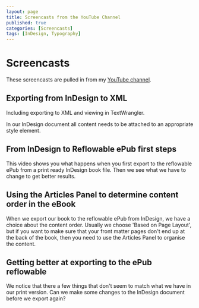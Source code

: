 ```yaml
---
layout: page
title: Screencasts from the YouTube Channel
published: true
categories: [Screencasts]
tags: [InDesign, Typography]
---
```


# Screencasts

These screencasts are pulled in from my [YouTube channel][fc76014b].

  [fc76014b]: https://www.youtube.com/channel/UCk1bhTLPDzbqm-tEMBYId1w "Subscribe at YouTube"

<a class="video fancybox.iframe" title="XML output from InDesign" href="https://www.youtube.com/embed/izYu_V-MKeI?autoplay=1;rel=0&amp;showinfo=0"><i class="fa fa-youtube-play fa-3x" aria-hidden="true"></i></a>
## Exporting from InDesign to XML

Including exporting to XML and viewing in TextWrangler.

In our InDesign document all content needs to be attached to an appropriate style element.

<a class="video fancybox.iframe" title="From InDesign to reflowable ePub" href="https://www.youtube.com/embed/-bXM3_viRoE?autoplay=1;rel=0&amp;showinfo=0"><i class="fa fa-youtube-play fa-3x" aria-hidden="true"></i></a>
## From InDesign to Reflowable ePub first steps

 This video shows you what happens when you first export to the reflowable ePub from a print ready InDesign book file. Then we see what we have to change to get better results.



<a class="video fancybox.iframe" title="Using the Articles Panel to determine content order in the eBook" href="https://www.youtube.com/embed/cBiOheSPECY?autoplay=1;rel=0&amp;showinfo=0"><i class="fa fa-youtube-play fa-3x" aria-hidden="true"></i></a>
## Using the Articles Panel to determine content order in the eBook

When we export our book to the reflowable ePub from InDesign, we have a choice about the content order. Usually we choose 'Based on Page Layout', but if you want to make sure that your front matter pages don't end up at the back of the book, then you need to use the Articles Panel to organise the content.

<a class="video fancybox.iframe" title="Getting better at exporting to the ePub reflowable" href="https://www.youtube.com/embed/5WXSmuyMRRg?autoplay=1;rel=0&amp;showinfo=0"><i class="fa fa-youtube-play fa-3x" aria-hidden="true"></i></a>
## Getting better at exporting to the ePub reflowable

We notice that there a few things that don't seem to match what we have in our print version. Can we make some changes to the InDesign document before we export again?
